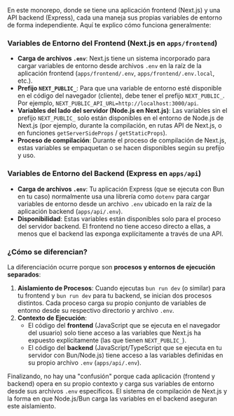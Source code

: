 
En este monorepo, donde se tiene una aplicación frontend (Next.js) y una API backend (Express), cada una maneja sus propias variables de entorno de forma independiente. Aquí te explico cómo funciona generalmente:

### Variables de Entorno del Frontend (Next.js en `apps/frontend`)

*   **Carga de archivos `.env`**: Next.js tiene un sistema incorporado para cargar variables de entorno desde archivos `.env` en la raíz de la aplicación frontend (`apps/frontend/.env`, `apps/frontend/.env.local`, etc.).
*   **Prefijo `NEXT_PUBLIC_`**: Para que una variable de entorno esté disponible en el código del navegador (cliente), debe tener el prefijo `NEXT_PUBLIC_`. Por ejemplo, `NEXT_PUBLIC_API_URL=http://localhost:3000/api`.
*   **Variables del lado del servidor (Node.js en Next.js)**: Las variables sin el prefijo `NEXT_PUBLIC_` solo están disponibles en el entorno de Node.js de Next.js (por ejemplo, durante la compilación, en rutas API de Next.js, o en funciones `getServerSideProps` / `getStaticProps`).
*   **Proceso de compilación**: Durante el proceso de compilación de Next.js, estas variables se empaquetan o se hacen disponibles según su prefijo y uso.

### Variables de Entorno del Backend (Express en `apps/api`)

*   **Carga de archivos `.env`**: Tu aplicación Express (que se ejecuta con Bun en tu caso) normalmente usa una librería como `dotenv` para cargar variables de entorno desde un archivo `.env` ubicado en la raíz de la aplicación backend (`apps/api/.env`).
*   **Disponibilidad**: Estas variables están disponibles solo para el proceso del servidor backend. El frontend no tiene acceso directo a ellas, a menos que el backend las exponga explícitamente a través de una API.

### ¿Cómo se diferencian?

La diferenciación ocurre porque son **procesos y entornos de ejecución separados**:

1.  **Aislamiento de Procesos**: Cuando ejecutas `bun run dev` (o similar) para tu frontend y `bun run dev` para tu backend, se inician dos procesos distintos. Cada proceso carga su propio conjunto de variables de entorno desde su respectivo directorio y archivo `.env`.
2.  **Contexto de Ejecución**: 
    *   El código del **frontend** (JavaScript que se ejecuta en el navegador del usuario) solo tiene acceso a las variables que Next.js ha expuesto explícitamente (las que tienen `NEXT_PUBLIC_`).
    *   El código del **backend** (JavaScript/TypeScript que se ejecuta en tu servidor con Bun/Node.js) tiene acceso a las variables definidas en su propio archivo `.env` (`apps/api/.env`).

Finalizando, no hay una "confusión" porque cada aplicación (frontend y backend) opera en su propio contexto y carga sus variables de entorno desde sus archivos `.env` específicos. El sistema de compilación de Next.js y la forma en que Node.js/Bun carga las variables en el backend aseguran este aislamiento.
